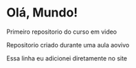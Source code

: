 # Olá, Mundo!
 Primeiro repositorio do curso em video
 
 Repositorio criado durante uma aula aovivo
 
 Essa linha eu adicionei diretamente no site
